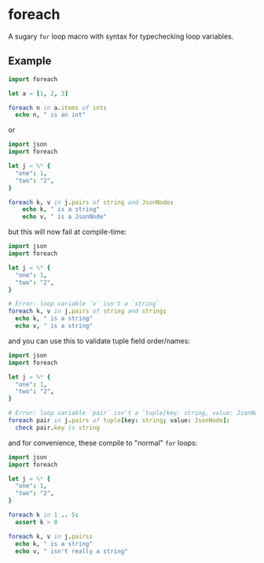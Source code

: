 # foreach

A sugary `for` loop macro with syntax for typechecking loop variables.

## Example

```nim
import foreach

let a = [1, 2, 3]

foreach n in a.items of int:
  echo n, " is an int"
```

or

```nim
import json
import foreach

let j = %* {
  "one": 1,
  "two": "2",
}

foreach k, v in j.pairs of string and JsonNode:
	echo k, " is a string"
	echo v, " is a JsonNode"
```

but this will now fail at compile-time:

```nim
import json
import foreach

let j = %* {
  "one": 1,
  "two": "2",
}

# Error: loop variable `v` isn't a `string`
foreach k, v in j.pairs of string and string:
  echo k, " is a string"
  echo v, " is a string"
```

and you can use this to validate tuple field order/names:

```nim
import json
import foreach

let j = %* {
  "one": 1,
  "two": "2",
}

# Error: loop variable `pair` isn't a `tuple[key: string, value: JsonNode]`
foreach pair in j.pairs of tuple[key: string; value: JsonNode]:
  check pair.key is string
```

and for convenience, these compile to "normal" `for` loops:

```nim
import json
import foreach

let j = %* {
  "one": 1,
  "two": "2",
}

foreach k in 1 .. 5:
  assert k > 0

foreach k, v in j.pairs:
  echo k, " is a string"
  echo v, " isn't really a string"
```
